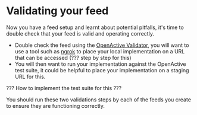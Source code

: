 # Validating your feed

Now you have a feed setup and learnt about potential pitfalls, it's time to double check that your feed is valid and operating correctly.&#x20;

* Double check the feed using the [OpenActive Validator](https://validator.openactive.io/rpde), you will want to use a tool such as [ngrok](https://ngrok.com/) to place your local implementation on a URL that can be accessed (??? step by step for this)
* You will then want to run your implementation against the OpenActive test suite, it could be helpful to place your implementation on a staging URL for this.

??? How to implement the test suite for this ???

You should run these two validations steps by each of the feeds you create to ensure they are functioning correctly.&#x20;
